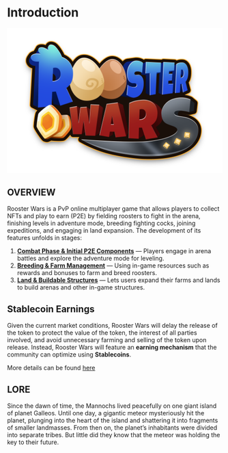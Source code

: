 # **Introduction**

<!-- Logo Banner -->
<img src="images/rw-logo.png" alt="logo" class="logo-banner">

## **OVERVIEW**

Rooster Wars is a PvP online multiplayer game that allows players to collect NFTs and play to earn (P2E) by fielding roosters to fight in the arena, finishing levels in adventure mode, breeding fighting cocks, joining expeditions, and engaging in land expansion. The development of its features unfolds in stages:

1. **[Combat Phase & Initial P2E Components](gameplay/phase1/gameplay.md)** — Players engage in arena battles and explore the adventure mode for leveling.
2. **[Breeding & Farm Management](gameplay/phase2/breeding.md)** — Using in-game resources such as rewards and bonuses to farm and breed roosters.
3. **[Land & Buildable Structures](gameplay/phase3/land-and-buildables.md)** — Lets users expand their farms and lands to build arenas and other in-game structures.

## **Stablecoin Earnings**

Given the current market conditions, Rooster Wars will delay the release of the token to protect the value of the token, the interest of all parties involved, and avoid unnecessary farming and selling of the token upon release. Instead, Rooster Wars will feature an **earning mechanism** that the community can optimize using **Stablecoins**.

More details can be found [here](usdc/index.md)

## **LORE**

Since the dawn of time, the Mannochs lived peacefully on one giant island of planet Galleos. Until one day, a gigantic meteor mysteriously hit the planet, plunging into the heart of the island and shattering it into fragments of smaller landmasses. From then on, the planet’s inhabitants were divided into separate tribes. But little did they know that the meteor was holding the key to their future.
